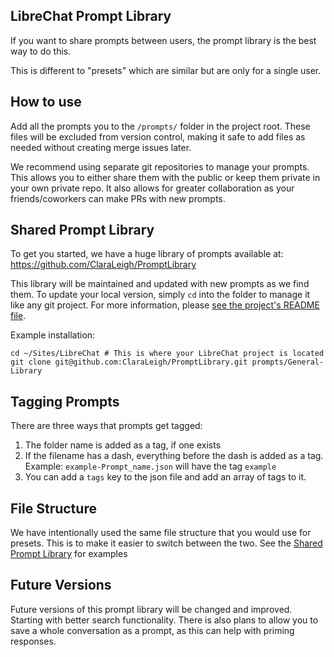 ## LibreChat Prompt Library

If you want to share prompts between users, the prompt library is the best way to do this. 

This is different to "presets" which are similar but are only for a single user.

## How to use

Add all the prompts you to the `/prompts/` folder in the project root. These files will be excluded from version control, making it safe to add files as needed without creating merge issues later.

We recommend using separate git repositories to manage your prompts. This allows you to either share them with the public or keep them private in your own private repo. It also allows for greater collaboration as your friends/coworkers can make PRs with new prompts.

## Shared Prompt Library

To get you started, we have a huge library of prompts available at: https://github.com/ClaraLeigh/PromptLibrary

This library will be maintained and updated with new prompts as we find them. To update your local version, simply `cd` into the folder to manage it like any git project. For more information, please [see the project's README file](https://github.com/ClaraLeigh/PromptLibrary).

Example installation:

```shell
cd ~/Sites/LibreChat # This is where your LibreChat project is located
git clone git@github.com:ClaraLeigh/PromptLibrary.git prompts/General-Library
```

## Tagging Prompts

There are three ways that prompts get tagged:
1. The folder name is added as a tag, if one exists
2. If the filename has a dash, everything before the dash is added as a tag. Example: `example-Prompt_name.json` will have the tag `example`
3. You can add a `tags` key to the json file and add an array of tags to it.

## File Structure

We have intentionally used the same file structure that you would use for presets. This is to make it easier to switch between the two. See the [Shared Prompt Library](#shared-prompt-library) for examples 

## Future Versions

Future versions of this prompt library will be changed and improved. Starting with better search functionality. There is also plans to allow you to save a whole conversation as a prompt, as this can help with priming responses.
